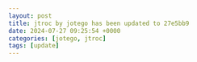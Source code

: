 ```yaml
---
layout: post
title: jtroc by jotego has been updated to 27e5bb9
date: 2024-07-27 09:25:54 +0000
categories: [jotego, jtroc]
tags: [update]
---
```


